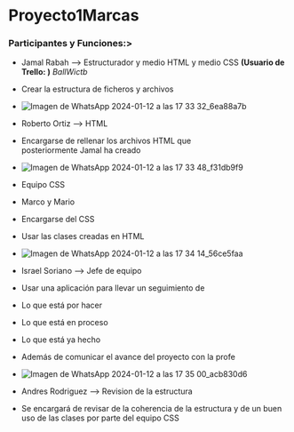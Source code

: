 # Proyecto1Marcas

### Participantes y Funciones:>
- Jamal Rabah --> Estructurador y medio HTML y medio CSS **(Usuario de Trello: )** _BallWictb_
- Crear la estructura de ficheros y archivos
- ![Imagen de WhatsApp 2024-01-12 a las 17 33 32_6ea88a7b](https://github.com/IsraC0d33/Proyecto1Marcas/assets/150441668/2ad68054-044b-4003-8a83-582c2f77c350)

- Roberto Ortiz --> HTML
- Encargarse de rellenar los archivos HTML que posteriormente Jamal ha creado
- ![Imagen de WhatsApp 2024-01-12 a las 17 33 48_f31db9f9](https://github.com/IsraC0d33/Proyecto1Marcas/assets/150441668/52bbf39a-178b-4b53-8f03-21f3ec3b8881)

- Equipo CSS
- Marco y Mario
- Encargarse del CSS
- Usar las clases creadas en HTML
- ![Imagen de WhatsApp 2024-01-12 a las 17 34 14_56ce5faa](https://github.com/IsraC0d33/Proyecto1Marcas/assets/150441668/6d4732da-7c8b-454b-b931-4a82e14dc684)

- Israel Soriano --> Jefe de equipo
- Usar una aplicación para llevar un seguimiento de
- Lo que está por hacer
- Lo que está en proceso
- Lo que está ya hecho
- Además de comunicar el avance del proyecto con la profe
- ![Imagen de WhatsApp 2024-01-12 a las 17 35 00_acb830d6](https://github.com/IsraC0d33/Proyecto1Marcas/assets/150441668/6d58a8d9-b76c-477b-a9ad-0d53d3357624)

- Andres Rodriguez --> Revision de la estructura
- Se encargará de revisar de la coherencia de la estructura y de un buen uso de las clases por parte del equipo CSS

